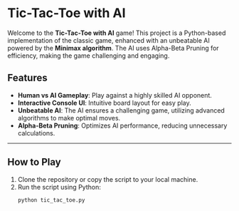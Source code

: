 # Tic-Tac-Toe with AI

Welcome to the **Tic-Tac-Toe with AI** game! This project is a Python-based implementation of the classic game, enhanced with an unbeatable AI powered by the **Minimax algorithm**. The AI uses Alpha-Beta Pruning for efficiency, making the game challenging and engaging.

## Features

- **Human vs AI Gameplay**: Play against a highly skilled AI opponent.
- **Interactive Console UI**: Intuitive board layout for easy play.
- **Unbeatable AI**: The AI ensures a challenging game, utilizing advanced algorithms to make optimal moves.
- **Alpha-Beta Pruning**: Optimizes AI performance, reducing unnecessary calculations.

---

## How to Play

1. Clone the repository or copy the script to your local machine.
2. Run the script using Python:
   ```bash
   python tic_tac_toe.py
